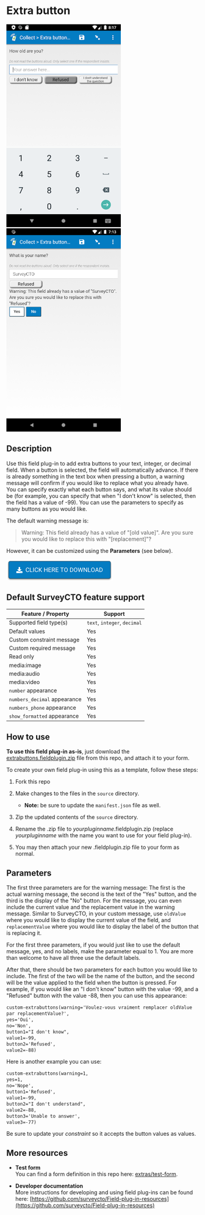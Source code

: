# Extra button

![Category buttons](extras/extra-buttons.png) ![Warning message](extras/warning-message.png)

## Description

Use this field plug-in to add extra buttons to your text, integer, or decimal field. When a button is selected, the field will automatically advance. If there is already something in the text box when pressing a button, a warning message will confirm if you would like to replace what you already have. You can specify exactly what each button says, and what its value should be (for example, you can specify that when "I don't know" is selected, then the field has a value of -99). You can use the parameters to specify as many buttons as you would like.

The default warning message is:
>Warning: This field already has a value of "[old value]". Are you sure you would like to replace this with "[replacement]"?

However, it can be customized using the **Parameters** (see below).

[![Download now](extras/download-button.png)](https://github.com/surveycto/launch-sms/raw/master/extrabuttons.fieldplugin.zip)

## Default SurveyCTO feature support

| Feature / Property | Support |
| --- | --- |
| Supported field type(s) | `text`, `integer`, `decimal`|
| Default values | Yes |
| Custom constraint message | Yes |
| Custom required message | Yes |
| Read only | Yes |
| media:image | Yes |
| media:audio | Yes |
| media:video | Yes |
| `number` appearance | Yes |
| `numbers_decimal` appearance | Yes |
| `numbers_phone` appearance | Yes |
| `show_formatted` appearance | Yes |

## How to use

**To use this field plug-in as-is**, just download the [extrabuttons.fieldplugin.zip](extrabuttons.fieldplugin.zip) file from this repo, and attach it to your form.

To create your own field plug-in using this as a template, follow these steps:

1. Fork this repo
1. Make changes to the files in the `source` directory.

    * **Note:** be sure to update the `manifest.json` file as well.

1. Zip the updated contents of the `source` directory.
1. Rename the .zip file to *yourpluginname*.fieldplugin.zip (replace *yourpluginname* with the name you want to use for your field plug-in).
1. You may then attach your new .fieldplugin.zip file to your form as normal.

## Parameters

The first three parameters are for the warning message: The first is the actual warning message, the second is the text of the "Yes" button, and the third is the display of the "No" button. For the message, you can even include the current value and the replacement value in the warning message. Similar to SurveyCTO, in your custom message, use `oldValue` where you would like to display the current value of the field, and `replacementValue` where you would like to display the label of the button that is replacing it.

For the first three parameters, if you would just like to use the default message, yes, and no labels, make the parameter equal to 1. You are more than welcome to have all three use the default labels.

After that, there should be two parameters for each button you would like to include. The first of the two will be the name of the button, and the second will be the value applied to the field when the button is pressed. For example, if you would like an "I don't know" button with the value -99, and a "Refused" button with the value -88, then you can use this appearance:

    custom-extrabuttons(warning='Voulez-vous vraiment remplacer oldValue par replacementValue?',
    yes='Oui',
    no='Non',
    button1="I don't know",
    value1=-99,
    button2='Refused',
    value2=-88)

Here is another example you can use:

    custom-extrabuttons(warning=1,
    yes=1,
    no='Nope',
    button1='Refused',
    value1=-99,
    button2="I don't understand",
    value2=-88,
    button3='Unable to answer',
    value3=-77)

Be sure to update your *constraint* so it accepts the button values as values.

## More resources

* **Test form**  
You can find a form definition in this repo here: [extras/test-form](extras/test-form).

* **Developer documentation**  
More instructions for developing and using field plug-ins can be found here: [https://github.com/surveycto/Field-plug-in-resources](https://github.com/surveycto/Field-plug-in-resources)
